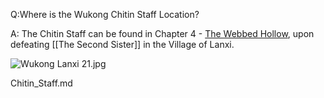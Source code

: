 Q:Where is the Wukong Chitin Staff Location?

A:
The Chitin Staff can be found in Chapter 4 - [The Webbed Hollow](https://www.ign.com/wikis/black-myth-wukong/Chapter_4_-_Rosy_Cheeks,_Gray_Hair), upon defeating [[The Second Sister]] in the Village of Lanxi. 

![Wukong Lanxi 21.jpg](https://oyster.ignimgs.com/mediawiki/apis.ign.com/black-myth-wukong/a/a8/Wukong_Lanxi_21.jpg)

Chitin_Staff.md